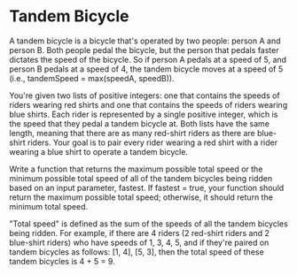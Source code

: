 # Tandem Bicycle

A tandem bicycle is a bicycle that's operated by two people: person A and person B. Both people pedal the bicycle, but the person that pedals faster dictates the speed of the bicycle. So if person A pedals at a speed of 5, and person B pedals at a speed of 4, the tandem bicycle moves at a speed of 5 (i.e., tandemSpeed = max(speedA, speedB)).

You're given two lists of positive integers: one that contains the speeds of riders wearing red shirts and one that contains the speeds of riders wearing blue shirts. Each rider is represented by a single positive integer, which is the speed that they pedal a tandem bicycle at. Both lists have the same length, meaning that there are as many red-shirt riders as there are blue-shirt riders. Your goal is to pair every rider wearing a red shirt with a rider wearing a blue shirt to operate a tandem bicycle.

Write a function that returns the maximum possible total speed or the minimum possible total speed of all of the tandem bicycles being ridden based on an input parameter, fastest. If fastest = true, your function should return the maximum possible total speed; otherwise, it should return the minimum total speed.

"Total speed" is defined as the sum of the speeds of all the tandem bicycles being ridden. For example, if there are 4 riders (2 red-shirt riders and 2 blue-shirt riders) who have speeds of 1, 3, 4, 5, and if they're paired on tandem bicycles as follows: [1, 4], [5, 3], then the total speed of these tandem bicycles is 4 + 5 = 9.